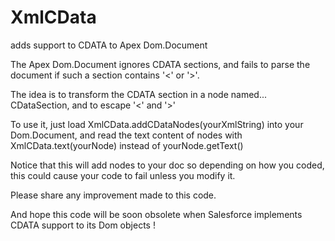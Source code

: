 XmlCData
========

adds support to CDATA to Apex Dom.Document


The Apex Dom.Document ignores CDATA sections, and fails to parse the document if such a section contains '<' or '>'.

The idea is to transform the CDATA section in a node named... CDataSection, and to escape '<' and '>'

To use it, just load XmlCData.addCDataNodes(yourXmlString) into your Dom.Document, and read the text content of nodes with XmlCData.text(yourNode) instead of yourNode.getText()

Notice that this will add nodes to your doc so depending on how you coded, this could cause your code to fail unless you modify it.

Please share any improvement made to this code.


And hope this code will be soon obsolete when Salesforce implements CDATA support to its Dom objects !

